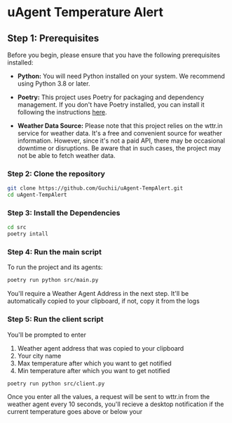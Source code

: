 # uAgent Temperature Alert

## Step 1: Prerequisites

Before you begin, please ensure that you have the following prerequisites installed:

- **Python:** You will need Python installed on your system. We recommend using Python 3.8 or later.

- **Poetry:** This project uses Poetry for packaging and dependency management. If you don't have Poetry installed, you can install it following the instructions [here](https://python-poetry.org/docs/#installation).

- **Weather Data Source:** Please note that this project relies on the wttr.in service for weather data. It's a free and convenient source for weather information. However, since it's not a paid API, there may be occasional downtime or disruptions. Be aware that in such cases, the project may not be able to fetch weather data.

### Step 2: Clone the repository

```bash
git clone https://github.com/Guchii/uAgent-TempAlert.git
cd uAgent-TempAlert
```


### Step 3: Install the Dependencies

```bash
cd src
poetry intall
```

### Step 4: Run the main script

To run the project and its agents:

```bash
poetry run python src/main.py
```

You'll require a Weather Agent Address in the next step.
It'll be automatically copied to your clipboard, if not, copy it from the logs

### Step 5: Run the client script

You'll be prompted to enter

1. Weather agent address that was copied to your clipboard
2. Your city name
3. Max temperature after which you want to get notified
4. Min temperature after which you want to get notified

```bash
poetry run python src/client.py
```

Once you enter all the values, a request will be sent to wttr.in from the weather agent every 10 seconds, you'll recieve a desktop notification if the current temperature goes above or below your
